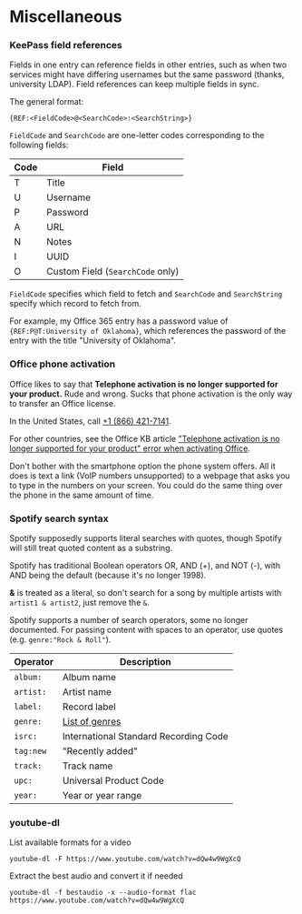 # Miscellaneous

### KeePass field references
Fields in one entry can reference fields in other entries, such as when two
services might have differing usernames but the same password (thanks,
university LDAP). Field references can keep multiple fields in sync.

The general format:
```
{REF:<FieldCode>@<SearchCode>:<SearchString>}
```

`FieldCode` and `SearchCode` are one-letter codes corresponding to the following
fields:

| Code | Field |
| ---- | ----- |
| T    | Title |
| U    | Username |
| P    | Password |
| A    | URL |
| N    | Notes |
| I    | UUID |
| O    | Custom Field (`SearchCode` only) |

`FieldCode` specifies which field to fetch and `SearchCode` and `SearchString`
specify which record to fetch from.

For example, my Office 365 entry has a password value of `{REF:P@T:University of Oklahoma}`,
which references the password of the entry with the title "University of Oklahoma".

### Office phone activation
Office likes to say that **Telephone activation is no longer supported for your
product.** Rude and wrong. Sucks that phone activation is the only way to
transfer an Office license.

In the United States, call [+1 (866) 421-7141](tel:+1-866-421-7141).

For other countries, see the Office KB article ["Telephone activation is no longer supported for your product" error when activating Office](https://support.office.com/en-us/article/-telephone-activation-is-no-longer-supported-for-your-product-error-when-activating-office-9b016cd2-0811-4cb3-b896-5a6a13177713).

Don't bother with the smartphone option the phone system offers. All it does is
text a link (VoIP numbers unsupported) to a webpage that asks you to type in the
numbers on your screen. You could do the same thing over the phone in the same
amount of time.

### Spotify search syntax
Spotify supposedly supports literal searches with quotes, though Spotify will
still treat quoted content as a substring.

Spotify has traditional Boolean operators OR, AND (+), and NOT (-), with AND
being the default (because it's no longer 1998).

**&** is treated as a literal, so don't search for a song by multiple artists
with `artist1 & artist2`, just remove the `&`.

Spotify supports a number of search operators, some no longer documented. For
passing content with spaces to an operator, use quotes (e.g. `genre:"Rock &
Roll"`).

| Operator  | Description |
| --------- | ----------- |
| `album:`  | Album name |
| `artist:` | Artist name |
| `label:`  | Record label |
| `genre:`  | [List of genres](http://everynoise.com/everynoise1d.cgi?scope=all) |
| `isrc:`   | International Standard Recording Code |
| `tag:new` | "Recently added" |
| `track:`  | Track name |
| `upc:`    | Universal Product Code |
| `year:`   | Year or year range |

### youtube-dl
List available formats for a video
```
youtube-dl -F https://www.youtube.com/watch?v=dQw4w9WgXcQ
```

Extract the best audio and convert it if needed
```
youtube-dl -f bestaudio -x --audio-format flac https://www.youtube.com/watch?v=dQw4w9WgXcQ
```
